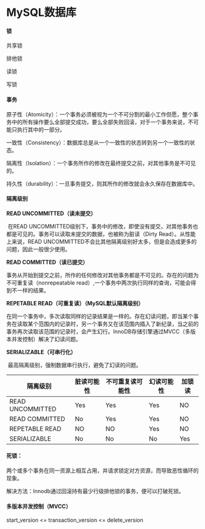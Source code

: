 # MySQL数据库

#### 锁

共享锁

排他锁

读锁

写锁



#### 事务

原子性（Atomicity）：一个事务必须被视为一个不可分割的最小工作但愿，整个事务中的所有操作要么全部提交成功，要么全部失败回滚，对于一个事务来说，不可能只执行其中的一部分。

一致性（Consistency）：数据库总是从一个一致性的状态转到另一个一致性的状态。

隔离性（Isolation）：一个事务所作的修改在最终提交之前，对其他事务是不可见的。

持久性（durability）：一旦事务提交，则其所作的修改就会永久保存在数据库中。



#### 隔离级别

**READ UNCOMMITTED（读未提交）**

​	在READ UNCOMMITTED级别下，事务中的修改，即使没有提交，对其他事务也都是可见的。事务可以读取未提交的数据，也被称为脏读（Dirty Read）。从性能上来说，READ UNCOMMITTED不会比其他隔离级别好太多，但是会造成更多的问题，因此一般很少使用。

**READ COMMITTED（读已提交）**

​	事务从开始到提交之前，所作的任何修改对其他事务都是不可见的。存在的问题为不可重复读（nonrepeatable read）,一个事务中两次执行同样的查询，可能会得到不一样的结果。

**REPETABLE READ（可重复读）（MySQL默认隔离级别）**

​	在同一个事务中，多次读取同样的记录结果是一样的。存在幻读问题，即当某个事务在读取某个范围内的记录时，另一个事务又在该范围内插入了新纪录，当之前的事务再次读取该范围的记录时，会产生幻行。InnoDB存储引擎通过MVCC（多版本并发控制）解决了幻读问题。

**SERIALIZABLE（可串行化）**

​	最高隔离级别，强制数据串行执行，避免了幻读的问题。

| 隔离级别         | 脏读可能性 | 不可重复读可能性 | 幻读可能性 | 加锁读 |
| ---------------- | ---------- | ---------------- | ---------- | ------ |
| READ UNCOMMITTED | Yes        | Yes              | Yes        | NO     |
| READ COMMITTED   | No         | Yes              | Yes        | NO     |
| REPETABLE READ   | NO         | NO               | Yes        | NO     |
| SERIALIZABLE     | No         | No               | No         | Yes    |

#### 死锁：

两个或多个事务在同一资源上相互占用，并请求锁定对方资源，而导致恶性循环的现象。

解决方法：Innodb通过回滚持有最少行级排他锁的事务，便可以打破死锁。

#### 多版本并发控制（MVCC）

start_version <= transaction_version <= delete_version

